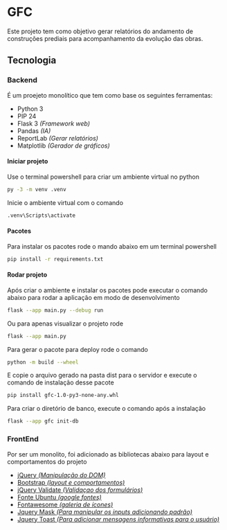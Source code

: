 # GFC
Este projeto tem como objetivo gerar relatórios do andamento de construções prediais para acompanhamento da evolução das obras.

## Tecnologia

### Backend
É um proejeto monolítico que tem como base os seguintes ferramentas:
- Python 3
- PIP 24
- Flask 3 *(Framework web)*
- Pandas *(IA)*
- ReportLab *(Gerar relatórios)*
- Matplotlib *(Gerador de gráficos)*

#### Iniciar projeto
Use o terminal powershell para criar um ambiente virtual no python
```sh
py -3 -m venv .venv
```
Inicie o ambiente virtual com o comando
```sh
.venv\Scripts\activate
```

#### Pacotes
Para instalar os pacotes rode o mando abaixo em um terminal powershell
```sh
pip install -r requirements.txt
```

#### Rodar projeto
Após criar o ambiente e instalar os pacotes pode executar o comando abaixo para rodar a aplicação em modo de desenvolvimento
```sh
flask --app main.py --debug run
```
Ou para apenas visualizar o projeto rode
```sh
flask --app main.py
```

Para gerar o pacote para deploy rode o comando
```sh
python -m build --wheel
```
E copie o arquivo gerado na pasta dist para o servidor e execute o comando de instalação desse pacote
```sh
pip install gfc-1.0-py3-none-any.whl
```

Para criar o diretório de banco, execute o comando após a instalação
```sh
flask --app gfc init-db
```

### FrontEnd
Por ser um monolito, foi adicionado as bibliotecas abaixo para layout e comportamentos do projeto
- [jQuery *(Manipulação do DOM)*](https://api.jquery.com)
- [Bootstrap *(layout e comportamentos)*](https://getbootstrap.com/docs/5.3)
- [jQuery Validate *(Validaçao dos formulários)*](https://jqueryvalidation.org/validate/)
- [Fonte Ubuntu *(google fontes)*](https://fonts.google.com/specimen/Ubuntu)
- [Fontawesome *(galeria de ícones)*](https://fontawesome.com/icons)
- [Jquery Mask *(Para manipular os inputs adicionando padrão)*](https://igorescobar.github.io/jQuery-Mask-Plugin/docs.html)
- [Jquery Toast *(Para adicionar mensagens informativas para o usuário)*](https://kamranahmed.info/toast)
